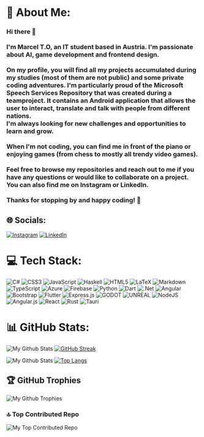 # 💫 About Me:
### Hi there 👋<br><br>I'm Marcel T.O, an IT student based in Austria. I'm passionate about AI, game development and frontend design. <br><br>On my profile, you will find all my projects accumulated during my studies (most of them are not public) and some private coding adventures. I'm particularly proud of the Microsoft Speech Services Repository that was created during a teamproject. It contains an Android application that allows the user to interact, translate and talk with people from different nations.<br>I'm always looking for new challenges and opportunities to learn and grow.<br><br>When I'm not coding, you can find me in front of the piano or enjoying games (from chess to mostly all trendy video games). <br><br>Feel free to browse my repositories and reach out to me if you have any questions or would like to collaborate on a project. You can also find me on Instagram or LinkedIn.<br><br>Thanks for stopping by and happy coding! 🚀<br>


## 🌐 Socials:
[![Instagram](https://img.shields.io/badge/Instagram-%23E4405F.svg?logo=Instagram&logoColor=white)](https://instagram.com/marcel_mac_) [![LinkedIn](https://img.shields.io/badge/LinkedIn-%230077B5.svg?logo=linkedin&logoColor=white)](https://linkedin.com/in/marcel-turobin-ort-418392252) 

# 💻 Tech Stack:
![C#](https://img.shields.io/badge/c%23-%23239120.svg?style=for-the-badge&logo=c-sharp&logoColor=white) ![CSS3](https://img.shields.io/badge/css3-%231572B6.svg?style=for-the-badge&logo=css3&logoColor=white) ![JavaScript](https://img.shields.io/badge/javascript-%23323330.svg?style=for-the-badge&logo=javascript&logoColor=%23F7DF1E) ![Haskell](https://img.shields.io/badge/Haskell-5e5086?style=for-the-badge&logo=haskell&logoColor=white) ![HTML5](https://img.shields.io/badge/html5-%23E34F26.svg?style=for-the-badge&logo=html5&logoColor=white) ![LaTeX](https://img.shields.io/badge/latex-%23008080.svg?style=for-the-badge&logo=latex&logoColor=white) ![Markdown](https://img.shields.io/badge/markdown-%23000000.svg?style=for-the-badge&logo=markdown&logoColor=white) ![TypeScript](https://img.shields.io/badge/typescript-%23007ACC.svg?style=for-the-badge&logo=typescript&logoColor=white) ![Azure](https://img.shields.io/badge/azure-%230072C6.svg?style=for-the-badge&logo=azure-devops&logoColor=white) ![Firebase](https://img.shields.io/badge/firebase-%23039BE5.svg?style=for-the-badge&logo=firebase) ![Python](https://img.shields.io/badge/python-3670A0?style=for-the-badge&logo=python&logoColor=ffdd54) ![Dart](https://img.shields.io/badge/dart-%230175C2.svg?style=for-the-badge&logo=dart&logoColor=white) ![.Net](https://img.shields.io/badge/.NET-5C2D91?style=for-the-badge&logo=.net&logoColor=white) ![Angular](https://img.shields.io/badge/angular-%23DD0031.svg?style=for-the-badge&logo=angular&logoColor=white) ![Bootstrap](https://img.shields.io/badge/bootstrap-%23563D7C.svg?style=for-the-badge&logo=bootstrap&logoColor=white) ![Flutter](https://img.shields.io/badge/Flutter-%2302569B.svg?style=for-the-badge&logo=Flutter&logoColor=white) ![Express.js](https://img.shields.io/badge/express.js-%23404d59.svg?style=for-the-badge&logo=express&logoColor=%2361DAFB) ![GODOT](https://img.shields.io/badge/godot-3582bb.svg?style=for-the-badge&logo=godot-engine&logoColor=white) ![UNREAL](https://img.shields.io/badge/unreal-%2320232a.svg?style=for-the-badge&logo=unreal-engine&logoColor=white) ![NodeJS](https://img.shields.io/badge/node.js-6DA55F?style=for-the-badge&logo=node.js&logoColor=white) ![Angular.js](https://img.shields.io/badge/angular.js-%23E23237.svg?style=for-the-badge&logo=angularjs&logoColor=white) ![React](https://img.shields.io/badge/react-%2320232a.svg?style=for-the-badge&logo=react&logoColor=%2361DAFB) ![Rust](https://img.shields.io/badge/rust-%23E34F26.svg?style=for-the-badge&logo=rust&logoColor=black) ![Tauri](https://img.shields.io/badge/tauri-%23039BE5.svg?style=for-the-badge&logo=tauri&logoColor=ffdd54)
# 📊 GitHub Stats:
![My Github Stats](https://github-readme-stats.vercel.app/api?username=Marcel-TO&theme=dark&hide_border=false&include_all_commits=true&count_private=true&hide=stars,prs,issues&line_height=50&show_icons=true&bg_color=-45,0f2027,2c5364,2c5364&title_color=00CBFF&text_folor=ffffff&icon_color=00CBFF&card_width=150)
[![GitHub Streak](https://github-readme-streak-stats.herokuapp.com?user=Marcel-TO&theme=transparent&mode=weekly&border=FFFFFF&background=45%2C2C5364%2C0F2027&ring=00CBFF&fire=00CBFF&stroke=FFFFFF&currStreakNum=FFFFFF&sideNums=00CBFF&currStreakLabel=DCDCDC&sideLabels=DCDCDC&dates=DCDCDC)](https://git.io/streak-stats&card_width=150)<br/>

![My Github Stats](https://github-readme-stats.vercel.app/api?username=marcel-to&show_icons=true&theme=github_dark)
[![Top Langs](https://github-readme-stats.vercel.app/api/top-langs/?username=marcel-to&layout=donut&theme=github_dark)](https://github.com/anuraghazra/github-readme-stats)<br/>

## 🏆 GitHub Trophies
![My Github Trophies](https://github-profile-trophy.vercel.app/?username=Marcel-TO&no-frame=false&no-bg=false&margin-w=4)

### 🔝 Top Contributed Repo
![My Top Contributed Repo](https://github-contributor-stats.vercel.app/api?username=Marcel-TO&limit=5&theme=apprentice&combine_all_yearly_contributions=true)

<!-- Proudly created with GPRM ( https://gprm.itsvg.in ) -->
